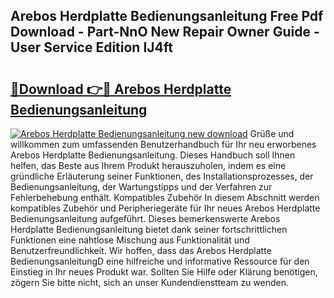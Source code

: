 ## Arebos Herdplatte Bedienungsanleitung Free Pdf Download - Part-NnO New Repair Owner Guide - User Service Edition IJ4ft

# <h2><a href="http://df0wp2.blite.top/?on=Arebos+Herdplatte+Bedienungsanleitung">🔗Download 👉🔴 Arebos Herdplatte Bedienungsanleitung</a></h2>

[![Arebos Herdplatte Bedienungsanleitung new download](https://i.imgur.com/lujVjoI.png)](http://df0wp2.blite.top/?on=Arebos+Herdplatte+Bedienungsanleitung)
Grüße und willkommen zum umfassenden Benutzerhandbuch für Ihr neu erworbenes Arebos Herdplatte Bedienungsanleitung. Dieses Handbuch soll Ihnen helfen, das Beste aus Ihrem Produkt herauszuholen, indem es eine gründliche Erläuterung seiner Funktionen, des Installationsprozesses, der Bedienungsanleitung, der Wartungstipps und der Verfahren zur Fehlerbehebung enthält. Kompatibles Zubehör In diesem Abschnitt werden kompatibles Zubehör und Peripheriegeräte für Ihr neues Arebos Herdplatte Bedienungsanleitung aufgeführt. Dieses bemerkenswerte Arebos Herdplatte Bedienungsanleitung bietet dank seiner fortschrittlichen Funktionen eine nahtlose Mischung aus Funktionalität und Benutzerfreundlichkeit. Wir hoffen, dass das Arebos Herdplatte BedienungsanleitungD eine hilfreiche und informative Ressource für den Einstieg in Ihr neues Produkt war. Sollten Sie Hilfe oder Klärung benötigen, zögern Sie bitte nicht, sich an unser Kundendienstteam zu wenden.
